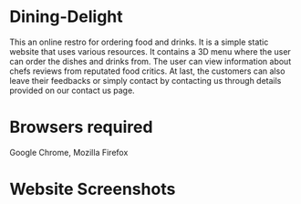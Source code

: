 # Dining-Delight
This an online restro for ordering food and drinks. It is a simple static website that uses various resources. It contains a 3D menu where the user can order the dishes and drinks from. The user can view information about chefs reviews from reputated food critics. At last, the customers can also leave their feedbacks or simply contact by contacting us through details provided on our contact us page.
# Browsers required
Google Chrome, Mozilla Firefox
# Website Screenshots

